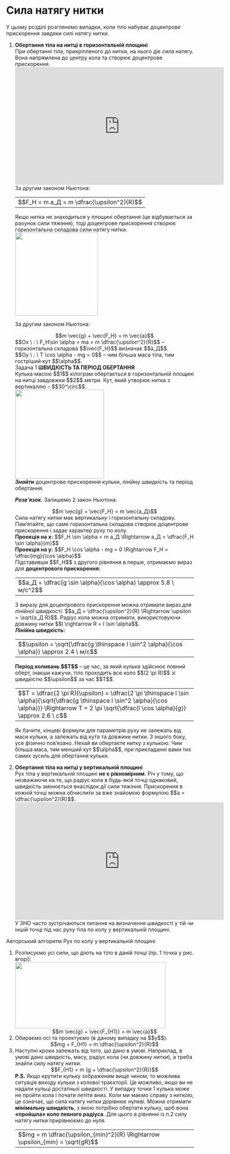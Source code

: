 # Сила натягу нитки

<div class="space">У цьому роздiлi розглянемо випадки, коли тiло набуває доцентрове прискорення завдяки силi натягу нитки.</div>

<ol>
<span class="p1"><b><li>
Обертання тiла на нитцi в горизонтальнiй площинi</b></span>
<div class="space">При обертаннi тiла, прикрiпленого до нитки, на нього діє сила натягу. Вона напрямлена до центру кола та створює доцентрове прискорення.</div>

<div class="space"><div class="fluidMedia">
<iframe width="560" height="315" src="https://www.youtube.com/embed/mx0mMXbyi-w" frameborder="0" allowfullscreen></iframe>
</div>
<div class="popup">
</div></div>

<div class="space">За другим законом Ньютона:</div>

<div class="space"><div class="centered-table-wrapper">
<table class="centered-table">
<tr class="eq">
<td class="eq">
<p1>$$F_H = m a_Д = m \dfrac{\upsilon^2}{R}$$</p1>
</td>
</tr>
</table></div></div>

<div class="space">Якщо нитка не знаходиться у площинi обертання (це вiдбувається за рахунок сили тяжiння), тоді доцентрове прискорення створює горизонтальна складова сили натягу нитки.</div>

<div class="space"><img class="image" width="222" src="https://rawgit.com/chudaol/ed-era-book-physics/master/images/chapter_6/6.png"></div>

За другим законом Ньютона:

<div class="space" align="center">$$m \vec{g} + \vec{F_H} = m \vec{a}$$</div>

<div class="space">$$Ox \ : \ F_H\sin \alpha = ma = m \dfrac{\upsilon^2}{R}$$ – горизонтальна складова $$\vec{F_H}$$ визначає $$a_Д$$.</div>

<div class="space">$$Oy \ : \ T \cos \alpha - mg = 0$$ – чим бiльша маса тiла, тим гострiший кут $$\alpha$$.</div>

<div class="task-wrap">
<span class="task">Задача 1</span> <b>ШВИДКIСТЬ ТА ПЕРIОД ОБЕРТАННЯ</b>
<div class="task-text">
<div class="space">Кулька масою $$1$$ кiлограм обертається в горизонтальнiй площинi на нитцi завдовжки $$2$$ метри. Кут, який утворює нитка з вертикаллю – $$30^\circ$$.</div>

<div class="space"><img class="image" width="238" src="https://rawgit.com/chudaol/ed-era-book-physics/master/images/chapter_6/7.png"></div>

<div class="space"><i><b>Знайти</b></i> доцентрове прискорення кульки, лiнiйну швидкiсть та перiод обертання.</div>

<b><i>Розв’язок.</i></b> Запишемо 2 закон Ньютона:

<div class="space" align="center">$$m \vec{g} + \vec{F_H} = m \vec{a_Д}$$</div>

<div class="space">Сила натягу нитки має вертикальну i горизонтальну складову. Пам’ятайте, що саме горизонтальна складова створює доцентрове прискорення i задає характер руху по колу.</div>

<div class="space"><b>Проекцiя на x:</b> $$F_H \sin \alpha = m a_Д \Rightarrow a_Д = \dfrac{F_H \sin \alpha}{m}$$</div>

<div class="space"><b>Проекцiя на y:</b> $$F_H \cos \alpha - mg = 0 \Rightarrow F_H = \dfrac{mg}{\cos \alpha}$$</div>

<div class="space">Пiдставивши $$F_H$$ з другого рiвняння в перше, отримаємо вираз для <b>доцентрового прискорення:</b></div>

<div class="space"><div class="centered-table-wrapper">
<table class="centered-table">
<tr class="eq">
<td class="eq">
<p1>$$a_Д = \dfrac{g \sin \alpha}{\cos \alpha} \approx 5.8 \ м/c^2$$</p1>
</td>
</tr>
</table></div></div>

<div class="space">З виразу для доцентрового прискорення можна отримати вираз для лiнiйної швидкостi: $$a_Д = \dfrac{\upsilon^2}{R} \Rightarrow \upsilon = \sqrt{a_Д R}$$. Радiус кола можна отримати, використовуючи довжину нитки $$l \rightarrow R = l \sin \alpha$$.</div>

<div class="space"><b>Лiнiйна швидкiсть:</b></div>

<div class="space"><div class="centered-table-wrapper">
<table class="centered-table">
<tr class="eq">
<td class="eq">
<p1>$$\upsilon = \sqrt{\dfrac{g \thinspace l \sin^2 \alpha}{\cos \alpha}} \approx 2.4 \ м/с$$</p1>
</td>
</tr>
</table></div></div>

<div class="space"><b>Перiод коливань $$T$$</b> – це час, за який кулька здiйснює повний оберт, інакши кажучи, тiло проходить все коло $$(2 \pi R)$$ зі швидкістю $$\upsilon$$ за час $$T$$.</div>

<div class="space"><div class="centered-table-wrapper">
<table class="centered-table">
<tr class="eq">
<td class="eq">
<p1>$$T = \dfrac{2 \pi R}{\upsilon} = \dfrac{2 \pi \thinspace l \sin \alpha}{\sqrt{\dfrac{g \thinspace l \sin^2 \alpha}{\cos \alpha}}} \Rightarrow T = 2 \pi \sqrt{\dfrac{l \cos \alpha}{g}} \approx 2.6 \ c$$</p1>
</td>
</tr>
</table></div></div>
</div>
</div>

<div class="space"><p class="p3">Як бачите, кiнцевi формули для параметрiв руху не залежать вiд маси кульки, а залежать вiд кута та довжини нитки. З iншого боку, усе фiзично пов’язано. Нехай ви обертаєте нитку з кулькою. Чим бiльша маса, тим менший кут $$\alpha$$, при прикладаннi вами тих самих зусиль для обертання кульки.</p></div>
</li>
<span class="p1"><b><li>
Обертання тiла на нитцi у вертикальнiй площинi</b></span>
<div class="space">Рух тiла у вертикальнiй площинi <b>не є рiвномiрним</b>. Річ у тому, що незважаючи на те, що радiус кола в будь-якiй точцi однаковий, швидкiсть змiнюється внаслiдок дiї сили тяжiння. Прискорення в кожнiй точцi можна обчислити за вже знайомою формулою $$a = \dfrac{\upsilon^2}{R}$$.</div>

<div class="space"><div class="fluidMedia">
<iframe width="560" height="315" src="https://www.youtube.com/embed/uFByXnRWBt4" frameborder="0" allowfullscreen></iframe>
</div>
<div class="popup">
</div></div>

<div class="space">У ЗНО часто зустрiчаються питання на визначення швидкостi у тiй чи iншiй точцi під час руху тiла по колу у вертикальнiй площинi.</div>

</ol>

<div class="alg-wrap">
<span class="alg">Авторський алгоритм</span> Рух по колу у вертикальнiй площинi
<div class="alg-text">
<ol>
<div class="space"><li>Розписуємо усi сили, що дiють на тiло в данiй точцi (пр. 1 точка у рис. вгорi):</div>

<div class="space"><img class="image" width="404" height="177" src="https://rawgit.com/chudaol/ed-era-book-physics/master/images/chapter_6/9.png"></div>

<div class="space" align="center">$$m \vec{g} + \vec{F_{H1}} = m \vec{a}$$</div>
</li>
<div class="space"><li>Обираємо осi та проектуємо (в даному випадку на $$y$$):</div>

<div class="space" align="center">$$mg + F_{H1} = m \dfrac{\upsilon^2}{R}$$</div>
</li>
<div class="space"><li>Наступнi кроки залежать вiд того, що дано в умовi. Наприклад, в умовi дано швидкiсть, масу, радiус кола (чи довжину нитки), а треба знайти силу натягу нитки.</div>

<div class="space" align="center">$$F_{H1} = m (g + \dfrac{\upsilon^2}{R})$$</div>

<div class="space"><b>P.S.</b> Якщо крутити кульку зображеним вище чином, то можлива ситуацiя виходу кульки з колової траєкторiї. Це можливо, якщо ви не надали кульцi достатньої швидкостi. У випадку точки 1 кулька може не пройти кола i почати летiти вниз. Коли ми маємо справу з ниткою, це означає, що сила натягу нитки дорiвнює нулеві. Можна отримати <b>мiнiмальну швидкiсть</b>, з якою потрiбно обертати кульку, щоб вона <b>«пройшла» коло певного радiуса</b>. Для цього в рiвняннi iз п.2 силу натягу нитки прирiвнюємо до нуля.</div>

<div class="space"><div class="centered-table-wrapper">
<table class="centered-table">
<tr class="eq">
<td class="eq">
<p1>$$mg = m \dfrac{\upsilon_{min}^2}{R} \Rightarrow \upsilon_{min} = \sqrt{gR}$$</p1>
</td>
</tr>
</table></div></div>
</li>
</ol>
</div>
</div>